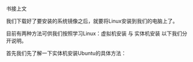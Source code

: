 书接上文

我们下载好了要安装的系统镜像之后，就要将Linux安装到我们的电脑上了。

目前有两种方法可供我们按照学习Linux：虚拟机安装 与 实体机安装 以下我们分开说明。

首先我们先了解一下实体机安装Ubuntu的具体方法：




